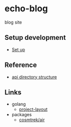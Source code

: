 # echo-blog

blog site

## Setup development

- [Set up](./docs/dev.md)

## Reference

- [api directory structure](./api/docs/directory_structure.md)

## Links

- golang
  - [project-layout](https://github.com/golang-standards/project-layout)
- packages
  - [cosmtrek/air](https://github.com/cosmtrek/air)
